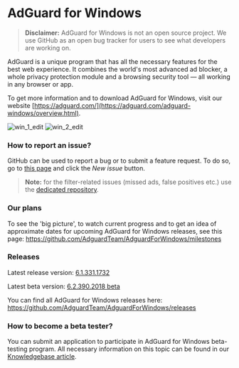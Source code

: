 # AdGuard for Windows

> **Disclaimer:** AdGuard for Windows is not an open source project. We use GitHub as an open bug tracker for users to see what developers are working on. 

AdGuard is a unique program that has all the necessary features for the best web experience. It combines the world's most advanced ad blocker, a whole privacy protection module and a browsing security tool — all working in any browser or app. 

To get more information and to download AdGuard for Windows, visit our website [https://adguard.com/](https://adguard.com/adguard-windows/overview.html).

![win_1_edit](https://cloud.githubusercontent.com/assets/8577533/9547309/09652662-4da2-11e5-90a3-876ed623f29a.jpg)
![win_2_edit](https://cloud.githubusercontent.com/assets/8577533/9547315/12833da6-4da2-11e5-9070-49d0b7395156.jpg)

### How to report an issue?

GitHub can be used to report a bug or to submit a feature request. To do so, go to [this page](https://github.com/AdguardTeam/AdguardForWindows/issues) and click the *New issue* button.

>**Note:** for the filter-related issues (missed ads, false positives etc.) use the [dedicated repository](https://github.com/AdguardTeam/AdguardFilters). 

### Our plans

To see the 'big picture', to watch current progress and to get an idea of approximate dates for upcoming AdGuard for Windows releases, see this page: https://github.com/AdguardTeam/AdguardForWindows/milestones

### Releases

Latest release version: [6.1.331.1732](https://github.com/AdguardTeam/AdguardForWindows/releases/tag/v6.1.331.1732)

Latest beta version: [6.2.390.2018 beta](https://github.com/AdguardTeam/AdguardForWindows/releases/tag/v6.2.390.2018-beta)

You can find all AdGuard for Windows releases here:
https://github.com/AdguardTeam/AdguardForWindows/releases

### How to become a beta tester?

You can submit an application to participate in AdGuard for Windows beta-testing program. All necessary information on this topic can be found in our [Knowledgebase article](https://kb.adguard.com/general/adguard-beta-testing-program#windows). 
